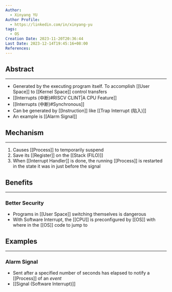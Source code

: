 ```yaml
---
Author:
  - Xinyang YU
Author Profile:
  - https://linkedin.com/in/xinyang-yu
tags:
  - OS
Creation Date: 2023-11-20T20:36:44
Last Date: 2023-12-14T19:45:16+08:00
References: 
---
```

## Abstract
---
- Generated by the executing program itself. To accomplish [[User Space]] to [[Kernel Space]] control transfers
- [[Interrupts (中断)#RISCV CLINT|A CPU Feature]]
- [[Interrupts (中断)#Synchronous]]
- Can be generated by [[Instruction]] like [[Trap Interrupt (陷入)]]
- An example is [[Alarm Signal]]

## Mechanism
---
1. Causes [[Process]] to temporarily suspend
2. Save its [[Register]] on the [[Stack (FILO)]]
3. When [[Interrupt Handler]] is done, the running [[Process]] is restarted in the state it was in just before the signal

## Benefits
---
### Better Security
- Programs in [[User Space]] switching themselves is dangerous 
- With Software Interrupt, the [[CPU]] is preconfigured by [[OS]] with where in the [[OS]] code to jump to


## Examples
---
### Alarm Signal
- Sent after a specified number of seconds has elapsed to notify a [[Process]] of an *event*
- [[Signal (Software Interrupt)]]